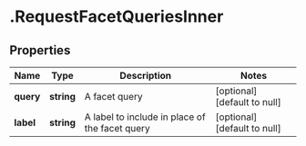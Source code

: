 # .RequestFacetQueriesInner

## Properties
Name | Type | Description | Notes
------------ | ------------- | ------------- | -------------
**query** | **string** | A facet query | [optional] [default to null]
**label** | **string** | A label to include in place of the facet query | [optional] [default to null]


